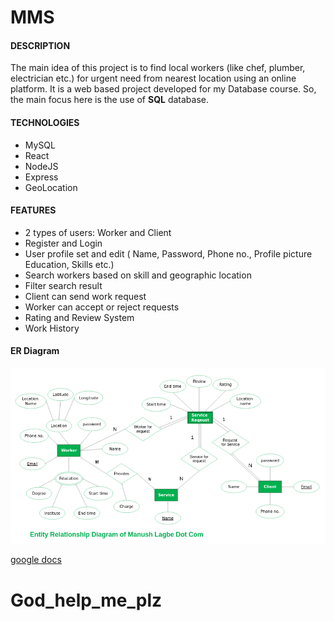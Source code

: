 # MMS
#### DESCRIPTION
The main idea of this project is to find local workers (like chef, plumber, electrician etc.) for urgent need from nearest location using an online platform. It is a web based project developed for my Database course. So, the main focus here is the use of __SQL__ database.
#### TECHNOLOGIES
- MySQL
- React
- NodeJS
- Express
- GeoLocation
#### FEATURES
- 2 types of users: Worker and Client
- Register and Login
- User profile set and edit ( Name, Password, Phone no., Profile picture Education, Skills etc.)
- Search workers based on skill and geographic location
- Filter search result
- Client can send work request
- Worker can accept or reject requests
- Rating and Review System
- Work History
#### ER Diagram
![ER Diagram](https://github.com/tithi-sust/Manush_Lagbe.Com/blob/main/icons/ER_Diagram.png?raw=true)



<a href="https://docs.google.com/document/d/1L73B_FTM0_hO6uaxNzzwqd2u9qm6KS1d9j1KXLWFLL8/edit?usp=sharing">google docs</a>
# God_help_me_plz
